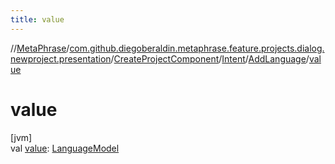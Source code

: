```yaml
---
title: value
---
```

//[MetaPhrase](../../../../../index.html)/[com.github.diegoberaldin.metaphrase.feature.projects.dialog.newproject.presentation](../../../index.html)/[CreateProjectComponent](../../index.html)/[Intent](../index.html)/[AddLanguage](index.html)/[value](value.html)



# value



[jvm]\
val [value](value.html): [LanguageModel](../../../../com.github.diegoberaldin.metaphrase.domain.language.data/-language-model/index.html)




